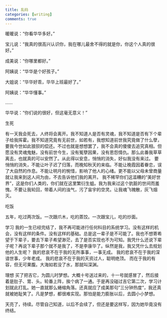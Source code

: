 ```yaml
---
title: 乱码
categories: [writing]
comments: true
---
```


暖暖说：“你看华华多好。”

宝儿说：“我真的很高兴认识你，我在哪儿最舍不得的就是你，你这个人真的很好。”

成美说：“你哪里都好。”

阿姨说：“华华是个好孩子。”

大姐说：“华华好乖，华华上班最好了。”

阿姨说：“华华懂事。”

……

华华说：“你们说的很好，但这毫无意义！”

生死

有一天我会死去，人终将会离开。我不知道人是否有灵魂，我不知道是否有下个辈子给我挥霍。我不知道究竟有无前世，如若有，我想知道前世我究竟做了什么孽，要我今世如此狼狈的偿还。不过也就是想想罢了，我不会真的傻傻去追究真相。但愿没有灵魂鬼魅，没有前世今生，没有冤孽因果，没有恩怨情仇。那么此番我草草离去，也就真的可以安然了。从此得以安息，悄悄的消失，好似我没有来过。
要悄悄的消失，不能让叶子迟了归落，而晚知秋天的来临。不能让晚霞因着眷恋，误了大自然的作息。不能让明月的惋惜，影响了他人的心绪。更不能以父母未曾商量就让我来到这人间为由，不去告诉他们我的离开。
我不稀罕你们这滥糟的“美好世界”，这是你们人类的，你们就在这里繁衍生蛆。我为我来过这个肮脏的世间而羞愧。不要让我轮回，带着人间的浊气，污了宙宇的空灵。让我魂飞魄散，灰飞烟灭。


吃饭

五年，吃过两次饭。一次跟爪木，吃的蒸饺。一次跟宝儿，吃的炒面。


学习
我的一生已经完结了，我不再可能进行任何科目的系统学习。没有这样的机会，没有这样的条件。没有这样的基础。总是这一辈子是不可能了。我也不想寄希望于下辈子，要去下辈子希望渺茫，去了是否实现也不为可知。我凭什么还说下辈子呢？再说下辈子那个就不是我了，不是李康华了。纵然是我，我又凭什么去规划他的人生呢？
我的悲哀不在于我的无所事事，一事无成。
我的悲哀不在于我的深谙世事，少年老成。
我的悲哀不在于我的天资过人，聪明绝顶。
而在于我的有容，但无可果腹。大海如若没了水，那就叫深渊。


理想
买了把吉它，为圆儿时梦想。大概十号送过来的，十一号就感冒了，然后接着是肚子、胃、头。轮番上阵，挨个病了一通。于是再没碰过吉它第二次，学习计划就此打乱。她一直就那么蜷缩角落。还真就应了成美那句”三分钟热度“，我还真就被她耻笑了。凡是梦想，都很难实现。那怕是能力膨胀以后，去圆小小梦想。

天亮了，待续。尽管自己知道，以后不会续了，但还是要这样写，因为她毕竟没有终结。 

